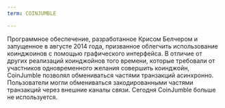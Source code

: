 ```yaml
---
term: COINJUMBLE

---
```

Программное обеспечение, разработанное Крисом Белчером и запущенное в августе 2014 года, призванное облегчить использование коинджоинов с помощью графического интерфейса. В отличие от других реализаций коинджойнов того времени, которые требовали от участников одновременного желания совершить коинджойн, CoinJumble позволял обмениваться частями транзакций асинхронно. Пользователи могли обмениваться закодированными частями транзакций через внешние каналы связи. Сегодня CoinJumble больше не используется.